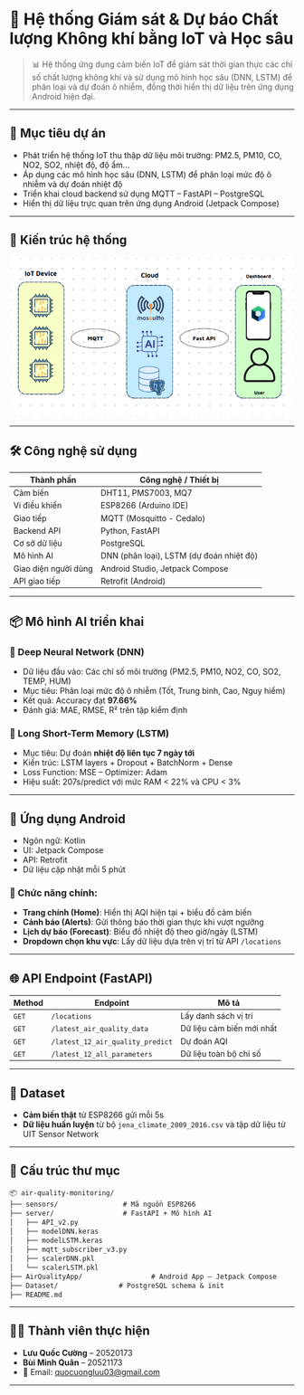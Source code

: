 # 🌱 Hệ thống Giám sát & Dự báo Chất lượng Không khí bằng IoT và Học sâu

> 📊 Hệ thống ứng dụng cảm biến IoT để giám sát thời gian thực các chỉ số chất lượng không khí và sử dụng mô hình học sâu (DNN, LSTM) để phân loại và dự đoán ô nhiễm, đồng thời hiển thị dữ liệu trên ứng dụng Android hiện đại.

---

## 🧭 Mục tiêu dự án

- Phát triển hệ thống IoT thu thập dữ liệu môi trường: PM2.5, PM10, CO, NO2, SO2, nhiệt độ, độ ẩm...
- Áp dụng các mô hình học sâu (DNN, LSTM) để phân loại mức độ ô nhiễm và dự đoán nhiệt độ
- Triển khai cloud backend sử dụng MQTT – FastAPI – PostgreSQL
- Hiển thị dữ liệu trực quan trên ứng dụng Android (Jetpack Compose)

---

## 🧱 Kiến trúc hệ thống

![System Architecture](https://github.com/Cuong312004/AirQuality/blob/main/images/mo-hinh-tong-the%20(1).png)

---

## 🛠 Công nghệ sử dụng

| Thành phần             | Công nghệ / Thiết bị                      |
|------------------------|-------------------------------------------|
| Cảm biến               | DHT11, PMS7003, MQ7                      |
| Vi điều khiển          | ESP8266 (Arduino IDE)                    |
| Giao tiếp              | MQTT (Mosquitto - Cedalo)               |
| Backend API            | Python, FastAPI                         |
| Cơ sở dữ liệu          | PostgreSQL                              |
| Mô hình AI             | DNN (phân loại), LSTM (dự đoán nhiệt độ)|
| Giao diện người dùng   | Android Studio, Jetpack Compose         |
| API giao tiếp          | Retrofit (Android)                      |

---

## 📦 Mô hình AI triển khai

### 🔹 Deep Neural Network (DNN)
- Dữ liệu đầu vào: Các chỉ số môi trường (PM2.5, PM10, NO2, CO, SO2, TEMP, HUM)
- Mục tiêu: Phân loại mức độ ô nhiễm (Tốt, Trung bình, Cao, Nguy hiểm)
- Kết quả: Accuracy đạt **97.66%**
- Đánh giá: MAE, RMSE, R² trên tập kiểm định

### 🔹 Long Short-Term Memory (LSTM)
- Mục tiêu: Dự đoán **nhiệt độ liên tục 7 ngày tới**
- Kiến trúc: LSTM layers + Dropout + BatchNorm + Dense
- Loss Function: MSE – Optimizer: Adam
- Hiệu suất: 207s/predict với mức RAM < 22% và CPU < 3%

---

## 📱 Ứng dụng Android

- Ngôn ngữ: Kotlin  
- UI: Jetpack Compose  
- API: Retrofit  
- Dữ liệu cập nhật mỗi 5 phút

### 🔸 Chức năng chính:
- **Trang chính (Home)**: Hiển thị AQI hiện tại + biểu đồ cảm biến  
- **Cảnh báo (Alerts)**: Gửi thông báo thời gian thực khi vượt ngưỡng  
- **Lịch dự báo (Forecast)**: Biểu đồ nhiệt độ theo giờ/ngày (LSTM)  
- **Dropdown chọn khu vực**: Lấy dữ liệu dựa trên vị trí từ API `/locations`

---

## 🌐 API Endpoint (FastAPI)

| Method | Endpoint | Mô tả |
|--------|----------|------|
| `GET`  | `/locations` | Lấy danh sách vị trí |
| `GET`  | `/latest_air_quality_data` | Dữ liệu cảm biến mới nhất |
| `GET`  | `/latest_12_air_quality_predict` | Dự đoán AQI |
| `GET`  | `/latest_12_all_parameters` | Dữ liệu toàn bộ chỉ số |

---

## 🧪 Dataset

- **Cảm biến thật** từ ESP8266 gửi mỗi 5s  
- **Dữ liệu huấn luyện** từ bộ `jena_climate_2009_2016.csv` và tập dữ liệu từ UIT Sensor Network

---

## 📁 Cấu trúc thư mục

```
📦 air-quality-monitoring/
├── sensors/                # Mã nguồn ESP8266
├── server/                 # FastAPI + Mô hình AI
│   ├── API_v2.py
│   ├── modelDNN.keras
│   ├── modelLSTM.keras
│   ├── mqtt_subscriber_v3.py
│   ├── scalerDNN.pkl
│   └── scalerLSTM.pkl
├── AirQualityApp/                 # Android App – Jetpack Compose
├── Dataset/               # PostgreSQL schema & init
├── README.md
```

---

## 👨‍💻 Thành viên thực hiện

- **Lưu Quốc Cường** – 20520173  
- **Bùi Minh Quân** – 20521173  
- 📧 Email: quocuongluu03@gmail.com

---
